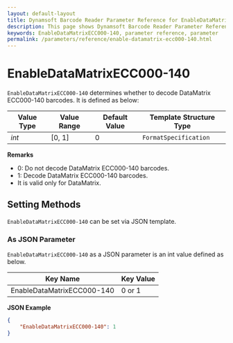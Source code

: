 ```yaml
---
layout: default-layout
title: Dynamsoft Barcode Reader Parameter Reference for EnableDataMatrixECC000-140
description: This page shows Dynamsoft Barcode Reader Parameter Reference for EnableDataMatrixECC000-140.
keywords: EnableDataMatrixECC000-140, parameter reference, parameter
permalink: /parameters/reference/enable-datamatrix-ecc000-140.html
---
```



# EnableDataMatrixECC000-140 

`EnableDataMatrixECC000-140` determines whether to decode DataMatrix ECC000-140 barcodes. It is defined as below:

| Value Type | Value Range | Default Value | Template Structure Type |
| ---------- | ----------- | ------------- | ----------------------- |
| *int* | [0, 1] | 0  | `FormatSpecification` |

**Remarks**

- 0: Do not decode DataMatrix ECC000-140 barcodes.
- 1: Decode DataMatrix ECC000-140 barcodes.
- It is valid only for DataMatrix.

## Setting Methods

`EnableDataMatrixECC000-140` can be set via JSON template.

### As JSON Parameter

`EnableDataMatrixECC000-140` as a JSON parameter is an int value defined as below.

| Key Name | Key Value |
| -------- | --------- |
| EnableDataMatrixECC000-140 | 0 or 1 |

**JSON Example**

```json
{
    "EnableDataMatrixECC000-140": 1
}
```
